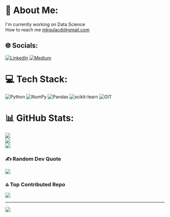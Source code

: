 # 💫 About Me:
I'm currently working on Data Science<br>How to reach me mkgulacdi@gmail.com


## 🌐 Socials:
[![LinkedIn](https://img.shields.io/badge/LinkedIn-%230077B5.svg?logo=linkedin&logoColor=white)](https://linkedin.com/in/https://www.linkedin.com/in/mkgulacdi) [![Medium](https://img.shields.io/badge/Medium-12100E?logo=medium&logoColor=white)](https://medium.com/@https://medium.com/@mkgulacdi) 

# 💻 Tech Stack:
![Python](https://img.shields.io/badge/python-3670A0?style=flat&logo=python&logoColor=ffdd54) ![NumPy](https://img.shields.io/badge/numpy-%23013243.svg?style=flat&logo=numpy&logoColor=white) ![Pandas](https://img.shields.io/badge/pandas-%23150458.svg?style=flat&logo=pandas&logoColor=white) ![scikit-learn](https://img.shields.io/badge/scikit--learn-%23F7931E.svg?style=flat&logo=scikit-learn&logoColor=white) ![GIT](https://img.shields.io/badge/Git-fc6d26?style=flat&logo=git&logoColor=white)
# 📊 GitHub Stats:
![](https://github-readme-stats.vercel.app/api?username=kubilaygulacdi&theme=dark&hide_border=false&include_all_commits=true&count_private=false)<br/>
![](https://github-readme-streak-stats.herokuapp.com/?user=kubilaygulacdi&theme=dark&hide_border=false)<br/>
![](https://github-readme-stats.vercel.app/api/top-langs/?username=kubilaygulacdi&theme=dark&hide_border=false&include_all_commits=true&count_private=false&layout=compact)

### ✍️ Random Dev Quote
![](https://quotes-github-readme.vercel.app/api?type=horizontal&theme=radical)

### 🔝 Top Contributed Repo
![](https://github-contributor-stats.vercel.app/api?username=kubilaygulacdi&limit=5&theme=dark&combine_all_yearly_contributions=true)

---
[![](https://visitcount.itsvg.in/api?id=kubilaygulacdi&icon=5&color=0)](https://visitcount.itsvg.in)

<!-- Proudly created with GPRM ( https://gprm.itsvg.in ) -->
